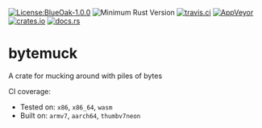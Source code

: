 [![License:BlueOak-1.0.0](https://img.shields.io/badge/License-BlueOak_1.0.0-brightgreen.svg)](https://blueoakcouncil.org/license/1.0.0)
![Minimum Rust Version](https://img.shields.io/badge/Min%20Rust-1.38-green.svg)
[![travis.ci](https://travis-ci.org/Lokathor/bytemuck.svg?branch=master)](https://travis-ci.org/Lokathor/bytemuck)
[![AppVeyor](https://ci.appveyor.com/api/projects/status/hgr4if0snmkmqj88/branch/master?svg=true)](https://ci.appveyor.com/project/Lokathor/bytemuck/branch/master)
[![crates.io](https://img.shields.io/crates/v/bytemuck.svg)](https://crates.io/crates/bytemuck)
[![docs.rs](https://docs.rs/bytemuck/badge.svg)](https://docs.rs/bytemuck/)

# bytemuck

A crate for mucking around with piles of bytes

CI coverage:
* Tested on: `x86`, `x86_64`, `wasm`
* Built on: `armv7`, `aarch64`, `thumbv7neon`
